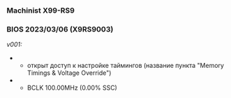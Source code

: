 ### Machinist X99-RS9
### BIOS 2023/03/06 (X9RS9003)

*v001:*
* + открыт доступ к настройке таймингов (название пункта "Memory Timings & Voltage Override")
* + BCLK 100.00MHz (0.00% SSC)
